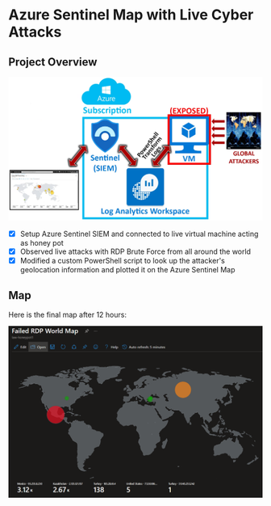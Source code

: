 # Azure Sentinel Map with Live Cyber Attacks
## Project Overview
![Project Overview](https://raw.githubusercontent.com/nilesh-domah/Nilesh-Cybersecurity-Portfolio/main/Portfolio%20Projects/Azure%20Sentinel%20Map%20with%20Live%20Cyber%20Attacks/overview.png)

- [x] Setup Azure Sentinel SIEM and connected to live virtual machine acting as honey pot
- [x] Observed live attacks with RDP Brute Force from all around the world
- [x] Modified a custom PowerShell script to look up the attacker's geolocation information and plotted it on the Azure Sentinel Map
## Map
Here is the final map after 12 hours:

![Map](https://raw.githubusercontent.com/nilesh-domah/Nilesh-Cybersecurity-Portfolio/main/Portfolio%20Projects/Azure%20Sentinel%20Map%20with%20Live%20Cyber%20Attacks/map.png)
